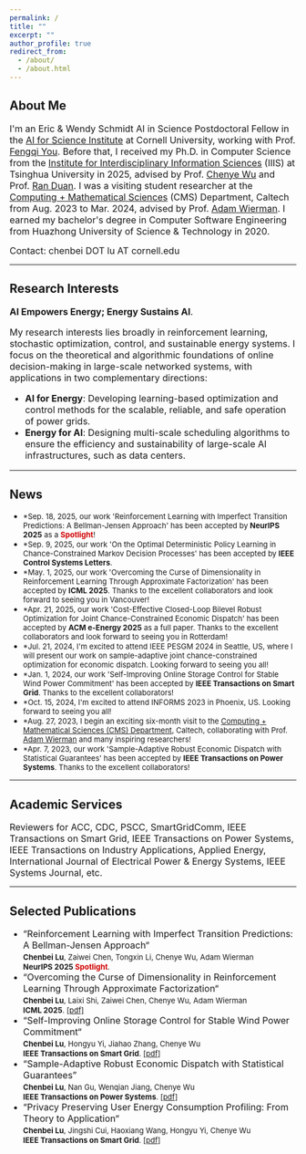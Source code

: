 ```yaml
---
permalink: /
title: ""
excerpt: ""
author_profile: true
redirect_from: 
  - /about/
  - /about.html
---
```


## About Me ##
<font size=3> I'm an Eric & Wendy Schmidt AI in Science Postdoctoral Fellow in the <a href="https://science.ai.cornell.edu/" target="_blank">AI for Science Institute</a> at Cornell University, working with Prof. <a href="https://www.peese.org/professor/" target="_blank">Fengqi You</a>. Before that, I received my Ph.D. in Computer Science from the <a href="https://iiis.tsinghua.edu.cn/en/" target="_blank">Institute for Interdisciplinary Information Sciences</a> (IIIS) at Tsinghua University in 2025, advised by Prof. <a href="http://www.wuchenye.cn/" target="_blank">Chenye Wu</a> and Prof. <a href="https://iiis.tsinghua.edu.cn/en/People/Faculty/DuanRan.htm" target="_blank">Ran Duan</a>. I was a visiting student researcher at the <a href="https://www.cms.caltech.edu/" target="_blank">Computing + Mathematical Sciences</a> (CMS) Department, Caltech from Aug. 2023 to Mar. 2024, advised by Prof. <a href="https://adamwierman.com/" target="_blank">Adam Wierman</a>. I earned my bachelor's degree in Computer Software Engineering from Huazhong University of Science & Technology in 2020. </font>





<font size=3> Contact: chenbei DOT lu AT cornell.edu</font>


---
## Research Interests ##
<font size=3> 

<p><b>AI Empowers Energy; Energy Sustains AI</b>.</p>

<p>My research interests lies broadly in reinforcement learning, stochastic optimization, control, and sustainable energy systems. I focus on the theoretical and algorithmic foundations of online decision-making in large-scale networked systems, with applications in two complementary directions:</p>

<ul>
  <li><b>AI for Energy</b>: Developing learning-based optimization and control methods for the scalable, reliable, and safe operation of power grids.</li>
  <li><b>Energy for AI</b>: Designing multi-scale scheduling algorithms to ensure the efficiency and sustainability of large-scale AI infrastructures, such as data centers.</li>
</ul>
 

</font>





---
## News ##
<ul>
  <li><font size=2>*Sep. 18, 2025, our work 'Reinforcement Learning with Imperfect Transition Predictions: A Bellman-Jensen Approach' has been accepted by <b>NeurIPS 2025</b> as a <strong style="color:#d00000;">Spotlight</strong>! </font> </li>
  <li><font size=2>*Sep. 9, 2025, our work 'On the Optimal Deterministic Policy Learning in Chance-Constrained Markov Decision Processes' has been accepted by <b>IEEE Control Systems Letters</b>. </font> </li>
  <li><font size=2>*May. 1, 2025, our work 'Overcoming the Curse of Dimensionality in Reinforcement Learning Through Approximate Factorization' has been accepted by <b>ICML 2025</b>. Thanks to the excellent collaborators and look forward to seeing you in Vancouver! </font> </li>
   <li><font size=2>*Apr. 21, 2025, our work 'Cost-Effective Closed-Loop Bilevel Robust Optimization for Joint Chance-Constrained Economic Dispatch' has been accepted by <b>ACM e-Energy 2025</b> as a full paper. Thanks to the excellent collaborators and look forward to seeing you in Rotterdam! </font> </li>
  <li><font size=2>*Jul. 21, 2024, I'm excited to attend IEEE PESGM 2024 in Seattle, US, where I will present our work on sample-adaptive joint chance-constrained optimization for economic dispatch. Looking forward to seeing you all!</font> </li>
  <li><font size=2>*Jan. 1, 2024, our work 'Self-Improving Online Storage Control for Stable Wind Power Commitment' has been accepted by <b>IEEE Transactions on Smart Grid</b>. Thanks to the excellent collaborators! </font> </li>
  <li><font size=2>*Oct. 15, 2024, I'm excited to attend INFORMS 2023 in Phoenix, US. Looking forward to seeing you all! </font> </li>
<li><font size=2>*Aug. 27, 2023, I begin an exciting six-month visit to the <a href="https://www.cms.caltech.edu/" target="_blank">Computing + Mathematical Sciences (CMS) Department</a>, Caltech, collaborating with Prof. <a href="https://adamwierman.com/" target="_blank">Adam Wierman</a> and many inspiring researchers!</font> </li>
<li><font size=2>*Apr. 7, 2023, our work 'Sample-Adaptive Robust Economic Dispatch with Statistical Guarantees' has been accepted by <b>IEEE Transactions on Power Systems</b>. Thanks to the excellent collaborators! </font> </li>
</ul>

---
## Academic Services ##
<font size=3>Reviewers for ACC, CDC, PSCC, SmartGridComm, IEEE Transactions on Smart Grid, IEEE Transactions on Power Systems, IEEE Transactions on Industry Applications, Applied Energy, International Journal of Electrical Power & Energy Systems, IEEE Systems Journal, etc. </font>
  
---
## Selected Publications ##
<ul>
  <li><font size=3>“Reinforcement Learning with Imperfect Transition Predictions: A Bellman-Jensen Approach“<font size=3>  <br>
  <font size=2> <b>Chenbei Lu</b>, Zaiwei Chen, Tongxin Li, Chenye Wu, Adam Wierman<font size=2> <br>
    <font size=2><b>NeurIPS 2025 </b><strong style="color:#d00000;">Spotlight</strong>. <font size=2>  
<li><font size=3>“Overcoming the Curse of Dimensionality in Reinforcement Learning Through Approximate Factorization“<font size=3>  <br>
  <font size=2> <b>Chenbei Lu</b>, Laixi Shi, Zaiwei Chen, Chenye Wu, Adam Wierman<font size=2> <br>
    <font size=2><b>ICML 2025</b>. <font size=2>  <a href="https://openreview.net/pdf?id=aEsIW59zDm">[pdf]</a>
  <li><font size=3>“Self-Improving Online Storage Control for Stable Wind Power Commitment“<font size=3>  <br>
  <font size=2> <b>Chenbei Lu</b>, Hongyu Yi, Jiahao Zhang, Chenye Wu<font size=2> <br>
    <font size=2><b>IEEE Transactions on Smart Grid</b>. <font size=2>  <a href="https://eldertrump.github.io/files/Self-Improving_Online_Storage_Control_for_Stable_Wind_Power_Commitment.pdf">[pdf]</a>
  <li><font size=3>“Sample-Adaptive Robust Economic Dispatch with Statistical Guarantees” <font size=3>  <br>
    <font size=2> <b>Chenbei Lu</b>, Nan Gu, Wenqian Jiang, Chenye Wu<font size=2> <br>
    <font size=2><b>IEEE Transactions on Power Systems</b>. <font size=2> <a href="https://eldertrump.github.io/files/Sample-Adaptive_Robust_Economic_Dispatch_With_Statistically_Feasible_Guarantees (1).pdf" target="_blank">[pdf]</a>
  <li><font size=3>“Privacy Preserving User Energy Consumption Profiling: From Theory to Application“<font size=3>  <br> 
  <font size=2> <b>Chenbei Lu</b>, Jingshi Cui, Haoxiang Wang, Hongyu Yi, Chenye Wu<font size=2> <br>
    <font size=2><b>IEEE Transactions on Smart Grid</b>. <font size=2>  <a href="https://eldertrump.github.io/files/Privacy_Preserving_User_Energy_Consumption_Profiling_From_Theory_to_Application.pdf" target="_blank">[pdf]</a>








